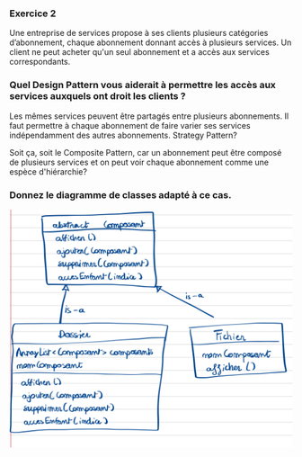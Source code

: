### Exercice 2

Une entreprise de services propose à ses clients plusieurs catégories
d’abonnement, chaque abonnement donnant accès à plusieurs services.
Un client ne peut acheter qu'un seul abonnement et a accès aux services
correspondants.

### Quel Design Pattern vous aiderait à permettre les accès aux services auxquels ont droit les clients ?

Les mêmes services peuvent être partagés entre plusieurs abonnements. Il faut permettre à chaque abonnement de faire varier
ses services indépendamment des autres abonnements. Strategy Pattern?

Soit ça, soit le Composite Pattern, car un abonnement peut être composé de plusieurs services et on peut voir chaque abonnement
comme une espèce d'hiérarchie?

### Donnez le diagramme de classes adapté à ce cas.

![CompositePattern.jpeg](CompositePattern.jpeg)